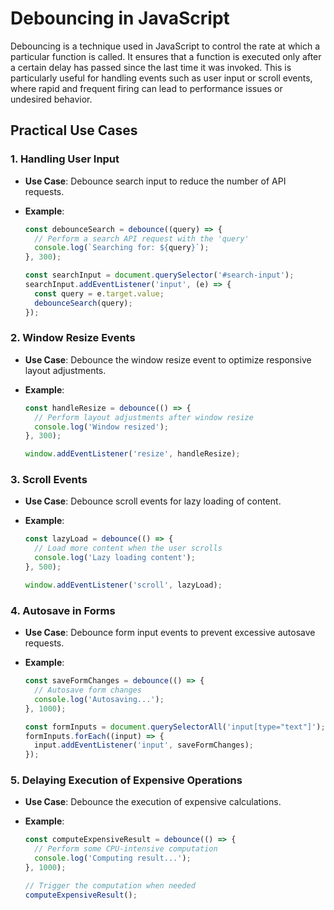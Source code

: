 # Debouncing in JavaScript

Debouncing is a technique used in JavaScript to control the rate at which a particular function is called. It ensures that a function is executed only after a certain delay has passed since the last time it was invoked. This is particularly useful for handling events such as user input or scroll events, where rapid and frequent firing can lead to performance issues or undesired behavior.

## Practical Use Cases

### 1. Handling User Input

- **Use Case**: Debounce search input to reduce the number of API requests.
- **Example**:

  ```javascript
  const debounceSearch = debounce((query) => {
    // Perform a search API request with the 'query'
    console.log(`Searching for: ${query}`);
  }, 300);

  const searchInput = document.querySelector('#search-input');
  searchInput.addEventListener('input', (e) => {
    const query = e.target.value;
    debounceSearch(query);
  });
  ```
 
### 2. Window Resize Events

- **Use Case**: Debounce the window resize event to optimize responsive layout adjustments.
- **Example**:

  ```javascript
  const handleResize = debounce(() => {
    // Perform layout adjustments after window resize
    console.log('Window resized');
  }, 300);

  window.addEventListener('resize', handleResize);
  ```


### 3. Scroll Events

- **Use Case**: Debounce scroll events for lazy loading of content.
- **Example**:

  ```javascript
  const lazyLoad = debounce(() => {
    // Load more content when the user scrolls
    console.log('Lazy loading content');
  }, 500);

  window.addEventListener('scroll', lazyLoad);
  ```

### 4. Autosave in Forms

- **Use Case**: Debounce form input events to prevent excessive autosave requests.
- **Example**:

  ```javascript
  const saveFormChanges = debounce(() => {
    // Autosave form changes
    console.log('Autosaving...');
  }, 1000);

  const formInputs = document.querySelectorAll('input[type="text"]');
  formInputs.forEach((input) => {
    input.addEventListener('input', saveFormChanges);
  });
  ```
### 5. Delaying Execution of Expensive Operations

- **Use Case**: Debounce the execution of expensive calculations.
- **Example**:

  ```javascript
  const computeExpensiveResult = debounce(() => {
    // Perform some CPU-intensive computation
    console.log('Computing result...');
  }, 1000);

  // Trigger the computation when needed
  computeExpensiveResult();

